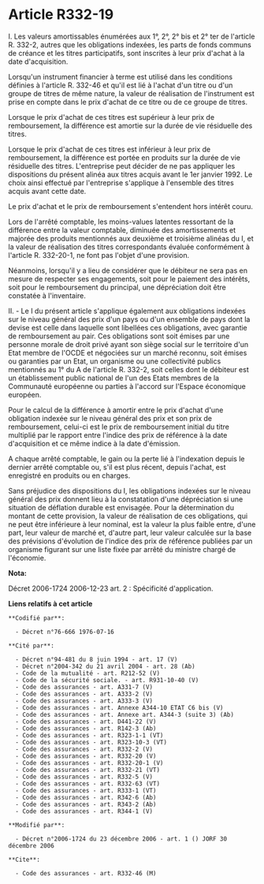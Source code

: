 # Article R332-19

I. Les valeurs amortissables énumérées aux 1°, 2°, 2° bis et 2° ter de l'article R. 332-2, autres que les obligations
indexées, les parts de fonds communs de créance et les titres participatifs, sont inscrites à leur prix d'achat à la date
d'acquisition.

Lorsqu'un instrument financier à terme est utilisé dans les conditions définies à l'article R. 332-46 et qu'il est lié à
l'achat d'un titre ou d'un groupe de titres de même nature, la valeur de réalisation de l'instrument est prise en compte dans
le prix d'achat de ce titre ou de ce groupe de titres.

Lorsque le prix d'achat de ces titres est supérieur à leur prix de remboursement, la différence est amortie sur la durée de
vie résiduelle des titres.

Lorsque le prix d'achat de ces titres est inférieur à leur prix de remboursement, la différence est portée en produits sur la
durée de vie résiduelle des titres. L'entreprise peut décider de ne pas appliquer les dispositions du présent alinéa aux
titres acquis avant le 1er janvier 1992. Le choix ainsi effectué par l'entreprise s'applique à l'ensemble des titres acquis
avant cette date.

Le prix d'achat et le prix de remboursement s'entendent hors intérêt couru.

Lors de l'arrêté comptable, les moins-values latentes ressortant de la différence entre la valeur comptable, diminuée des
amortissements et majorée des produits mentionnés aux deuxième et troisième alinéas du I, et la valeur de réalisation des
titres correspondants évaluée conformément à l'article R. 332-20-1, ne font pas l'objet d'une provision.

Néanmoins, lorsqu'il y a lieu de considérer que le débiteur ne sera pas en mesure de respecter ses engagements, soit pour le
paiement des intérêts, soit pour le remboursement du principal, une dépréciation doit être constatée à l'inventaire.

II. - Le I du présent article s'applique également aux obligations indexées sur le niveau général des prix d'un pays ou d'un
ensemble de pays dont la devise est celle dans laquelle sont libellées ces obligations, avec garantie de remboursement au
pair. Ces obligations sont soit émises par une personne morale de droit privé ayant son siège social sur le territoire d'un
Etat membre de l'OCDE et négociées sur un marché reconnu, soit émises ou garanties par un Etat, un organisme ou une
collectivité publics mentionnés au 1° du A de l'article R. 332-2, soit celles dont le débiteur est un établissement public
national de l'un des Etats membres de la Communauté européenne ou parties à l'accord sur l'Espace économique européen.

Pour le calcul de la différence à amortir entre le prix d'achat d'une obligation indexée sur le niveau général des prix et
son prix de remboursement, celui-ci est le prix de remboursement initial du titre multiplié par le rapport entre l'indice des
prix de référence à la date d'acquisition et ce même indice à la date d'émission.

A chaque arrêté comptable, le gain ou la perte lié à l'indexation depuis le dernier arrêté comptable ou, s'il est plus
récent, depuis l'achat, est enregistré en produits ou en charges.

Sans préjudice des dispositions du I, les obligations indexées sur le niveau général des prix donnent lieu à la constatation
d'une dépréciation si une situation de déflation durable est envisagée. Pour la détermination du montant de cette provision,
la valeur de réalisation de ces obligations, qui ne peut être inférieure à leur nominal, est la valeur la plus faible entre,
d'une part, leur valeur de marché et, d'autre part, leur valeur calculée sur la base des prévisions d'évolution de l'indice
des prix de référence publiées par un organisme figurant sur une liste fixée par arrêté du ministre chargé de l'économie.

**Nota:**

Décret 2006-1724 2006-12-23 art. 2 : Spécificité d'application.

**Liens relatifs à cet article**

	**Codifié par**:

	  - Décret n°76-666 1976-07-16

	**Cité par**:

	  - Décret n°94-481 du 8 juin 1994 - art. 17 (V)
	  - Décret n°2004-342 du 21 avril 2004 - art. 28 (Ab)
	  - Code de la mutualité - art. R212-52 (V)
	  - Code de la sécurité sociale. - art. R931-10-40 (V)
	  - Code des assurances - art. A331-7 (V)
	  - Code des assurances - art. A333-2 (V)
	  - Code des assurances - art. A333-3 (V)
	  - Code des assurances - art. Annexe A344-10 ETAT C6 bis (V)
	  - Code des assurances - art. Annexe art. A344-3 (suite 3) (Ab)
	  - Code des assurances - art. D441-22 (V)
	  - Code des assurances - art. R142-3 (Ab)
	  - Code des assurances - art. R323-1-1 (VT)
	  - Code des assurances - art. R323-10-3 (VT)
	  - Code des assurances - art. R332-2 (V)
	  - Code des assurances - art. R332-20 (V)
	  - Code des assurances - art. R332-20-1 (V)
	  - Code des assurances - art. R332-21 (VT)
	  - Code des assurances - art. R332-5 (V)
	  - Code des assurances - art. R332-63 (VT)
	  - Code des assurances - art. R333-1 (VT)
	  - Code des assurances - art. R342-6 (Ab)
	  - Code des assurances - art. R343-2 (Ab)
	  - Code des assurances - art. R344-1 (V)

	**Modifié par**:

	  - Décret n°2006-1724 du 23 décembre 2006 - art. 1 () JORF 30 décembre 2006

	**Cite**:

	  - Code des assurances - art. R332-46 (M)
